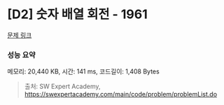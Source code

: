 # [D2] 숫자 배열 회전 - 1961 

[문제 링크](https://swexpertacademy.com/main/code/problem/problemDetail.do?contestProbId=AV5Pq-OKAVYDFAUq) 

### 성능 요약

메모리: 20,440 KB, 시간: 141 ms, 코드길이: 1,408 Bytes



> 출처: SW Expert Academy, https://swexpertacademy.com/main/code/problem/problemList.do